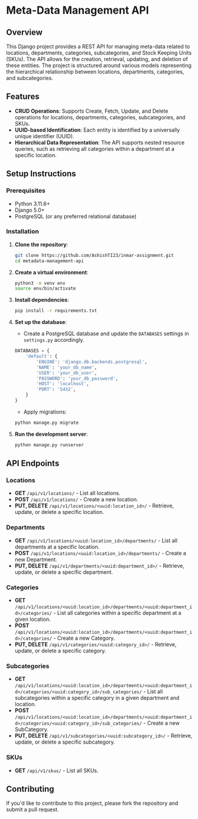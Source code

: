 # Meta-Data Management API

## Overview

This Django project provides a REST API for managing meta-data related to locations, departments, categories, subcategories, and Stock Keeping Units (SKUs). The API allows for the creation, retrieval, updating, and deletion of these entities. The project is structured around various models representing the hierarchical relationship between locations, departments, categories, and subcategories.

## Features

- **CRUD Operations**: Supports Create, Fetch, Update, and Delete operations for locations, departments, categories, subcategories, and SKUs.
- **UUID-based Identification**: Each entity is identified by a universally unique identifier (UUID).
- **Hierarchical Data Representation**: The API supports nested resource queries, such as retrieving all categories within a department at a specific location.

## Setup Instructions

### Prerequisites

- Python 3.11.6+
- Django 5.0+
- PostgreSQL (or any preferred relational database)

### Installation

1. **Clone the repository**:
    ```bash
    git clone https://github.com/AshishTI23/inmar-assignment.git
    cd metadata-management-api
    ```

2. **Create a virtual environment**:
    ```bash
    python3 -m venv env
    source env/bin/activate
    ```

3. **Install dependencies**:
    ```bash
    pip install -r requirements.txt
    ```

4. **Set up the database**:
    - Create a PostgreSQL database and update the `DATABASES` settings in `settings.py` accordingly.

    ```python
    DATABASES = {
        'default': {
            'ENGINE': 'django.db.backends.postgresql',
            'NAME': 'your_db_name',
            'USER': 'your_db_user',
            'PASSWORD': 'your_db_password',
            'HOST': 'localhost',
            'PORT': '5432',
        }
    }
    ```

    - Apply migrations:
    ```bash
    python manage.py migrate
    ```

5. **Run the development server**:
    ```bash
    python manage.py runserver
    ```

## API Endpoints

### Locations
- **GET** `/api/v1/locations/` - List all locations.
- **POST** `/api/v1/locations/` - Create a new location.
- **PUT, DELETE** `/api/v1/locations/<uuid:location_id>/` - Retrieve, update, or delete a specific location.

### Departments
- **GET** `/api/v1/locations/<uuid:location_id>/departments/` - List all departments at a specific location.
- **POST** `/api/v1/locations/<uuid:location_id>/departments/` - Create a new Department.
- **PUT, DELETE** `/api/v1/departments/<uuid:department_id>/` - Retrieve, update, or delete a specific department.

### Categories
- **GET** `/api/v1/locations/<uuid:location_id>/departments/<uuid:department_id>/categories/` - List all categories within a specific department at a given location.
- **POST** `/api/v1/locations/<uuid:location_id>/departments/<uuid:department_id>/categories/` - Create a new Category.
- **PUT, DELETE** `/api/v1/categories/<uuid:category_id>/` - Retrieve, update, or delete a specific category.

### Subcategories
- **GET** `/api/v1/locations/<uuid:location_id>/departments/<uuid:department_id>/categories/<uuid:category_id>/sub_categories/` - List all subcategories within a specific category in a given department and location.
- **POST** `/api/v1/locations/<uuid:location_id>/departments/<uuid:department_id>/categories/<uuid:category_id>/sub_categories/` - Create a new SubCategory.
- **PUT, DELETE** `/api/v1/subcategories/<uuid:subcategory_id>/` - Retrieve, update, or delete a specific subcategory.

### SKUs
- **GET** `/api/v1/skus/` - List all SKUs.
<!-- - **POST** `/api/v1/skus/` - Create a new SKU. -->

## Contributing

If you'd like to contribute to this project, please fork the repository and submit a pull request.


